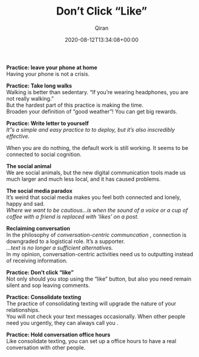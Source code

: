 ﻿---
title: Don’t Click “Like”
author: Qiran
type: post
date: 2020-08-12T13:34:08+00:00
aliases: ["/dont-click-like/"]
tags:
  - Digital Minimalism

---
**Practice: leave your phone at home**  
Having your phone is not a crisis.

**Practice: Take long walks**  
Walking is better than sedentary. &#8220;If you&#8217;re wearing headphones, you are not really walking.&#8221;  
But the hardest part of this practice is making the time.  
Broaden your definition of &#8220;good weather&#8221;! You can get big rewards.

**Practice: Write letter to yourself**  
_It&#8221;s a simple and easy practice to to deploy, but it&#8217;s also inscredibly effective._

When you are do nothing, the default work is still working. It seems to be connected to social cognition.

**The social animal**  
We are social animals, but the new digital communication tools made us much larger and much less local, and it has caused problems.

**The social media paradox**  
It&#8217;s weird that social media makes you feel both connected and lonely, happy and sad.  
_Where we want to be cautious&#8230;is when the sound of a voice or a cup of coffee with a friend is replaced with &#8216;likes&#8217; on a post._

**Reclaiming conversation**  
In the philosophy of&nbsp;_conversation-centric communcation_&nbsp;, connection is downgraded to a logistical role. It&#8217;s a supporter.  
_&#8230;text is no longer a sufficient alternatives._  
In my opinion, conversation-centric activities need us to outputting instead of receiving information.

**Practice: Don&#8217;t click &#8220;like&#8221;**  
Not only should you stop using the &#8220;like&#8221; button, but also you need remain silent and sop leaving comments.

**Practice: Consolidate texting**  
The practice of consolidating texting will upgrade the nature of your relationships.  
You will not check your text messages occasionally. When other people need you urgently, they can always call you .

**Practice: Hold conversation office hours**  
Like consolidate texting, you can set up a office hours to have a real conversation with other people.
